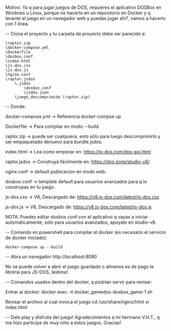 Motivo:
	Ya q para jugar juegos de DOS, requieres el aplicativo DOSBox en Windows u Linux, porque no hacerlo en un repositorio en Docker y q levante el juego en un navegador web y puedas jugar ahi?, vamos a hacerlo con 1 línea.


--
Clona el proyecto y tu carpeta de proyecto debe ser parecido a:

	\raptor.zip
	\docker-compose.yml
	\Dockerfile
	\dosbox.conf
	\index.html
	\js-dos.css
	\js-dos.js
	\nginx.conf
	\raptor.jsdos
 		\.jsdos
  			\dosbox.conf
  			\jsdos.json
 		\juego_descomprimido (raptor.zip)

--
Donde:

docker-compose.yml -> Referencia docker-compse up

Dockerfile -> Para compilar en modo --build.

raptor.zip -> puede ser cualquiera, esto sólo para luego descomprimirlo y ser empaquetado denuevo para bundle.jsdos.

index.html -> Lea como empezar en: https://js-dos.com/dos-api.html

raptor.jsdos -> Construya fácilmente en: https://dos.zone/studio-v8/

nginx.conf -> default publicacion en modo web.

dosbox.conf -> template default para usuarios avanzados para q lo construyas en tu juego.

js-dos.css -> V8, Descargado de:  https://v8.js-dos.com/latest/js-dos.css

js-dos.js -> V8, Descargado de: https://v8.js-dos.com/latest/js-dos.js



NOTA: Puedes editar dosbox.conf con el aplicativo q vayas a iniciar automáticamente, sólo para usuarios avanzados, apoyate en studio-v8.

--
Comando en powershell para compilar el docker (es necesario el servicio de docker iniciado):

	docker-compose up --build

--
Abra un navegador
	http://localhost:8080

No se puede volver a abrir el juego guardado o almenos es de pago la libreria para JS-DOS, lástima!.

--
Comandos usados dentro del docker, q podrían servir para revisar:

Entrar al docker:
	docker exec -it docker_gamedos-dosbox_game-1 sh

Revisar el archivo al cual invoca el juego
	cd /usr/share/nginx/html
	vi index.html

--
Dale play y disfruta del juego! 
Agradecimientos a mi hermano V.H.T., q me hizo participe de muy niño a éstos juegos. Gracias!
